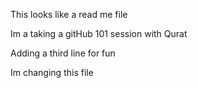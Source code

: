 This looks like a read me file

Im a taking a gitHub 101 session with Qurat

Adding a third line for fun

Im changing this file